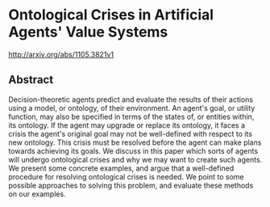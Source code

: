 # Ontological Crises in Artificial Agents' Value Systems
http://arxiv.org/abs/1105.3821v1
## Abstract
Decision-theoretic agents predict and evaluate the results of their actions using a model, or ontology, of their environment. An agent's goal, or utility function, may also be specified in terms of the states of, or entities within, its ontology. If the agent may upgrade or replace its ontology, it faces a crisis the agent's original goal may not be well-defined with respect to its new ontology. This crisis must be resolved before the agent can make plans towards achieving its goals.   We discuss in this paper which sorts of agents will undergo ontological crises and why we may want to create such agents. We present some concrete examples, and argue that a well-defined procedure for resolving ontological crises is needed. We point to some possible approaches to solving this problem, and evaluate these methods on our examples.